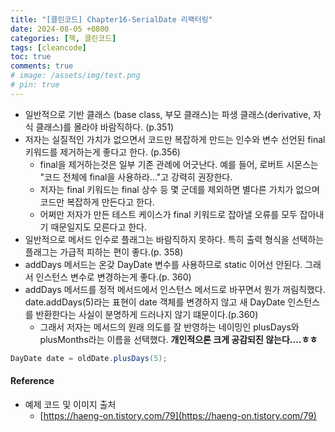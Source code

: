 ```yaml
---
title: "[클린코드] Chapter16-SerialDate 리팩터링"
date: 2024-08-05 +0800
categories: [책, 클린코드]
tags: [cleancode]
toc: true
comments: true
# image: /assets/img/test.png
# pin: true
---
```


- 일반적으로 기반 클래스 (base class, 부모 클래스)는 파생 클래스(derivative, 자식 클래스)를 몰라야 바람직하다. (p.351)
- 저자는 실질적인 가치가 없으면서 코드만 복잡하게 만드는 인수와 변수 선언된 final 키워드를 제거하는게 좋다고 한다. (p.356)
  - final을 제거하는것은 일부 기존 관례에 어긋난다. 예를 들어, 로버트 시몬스는 "코드 전체에 final을 사용하라..."고 강력히 권장한다.
  - 저자는 final 키워드는 final 상수 등 몇 군데를 제외하면 별다른 가치가 없으며 코드만 복잡하게 만든다고 한다.
  - 어쩌만 저자가 만든 테스트 케이스가 final 키워드로 잡아낼 오류를 모두 잡아내기 때문일지도 모른다고 한다.
- 일반적으로 메서드 인수로 플래그는 바람직하지 못하다. 특히 출력 형식을 선택하는 플래그는 가급적 피하는 편이 좋다.(p. 358)
- addDays 메서드는 온갖 DayDate 변수를 사용하므로 static 이어선 안된다. 그래서 인스턴스 변수로 변경하는게 좋다.(p. 360)
- addDays 메서드를 정적 메서드에서 인스턴스 메서드로 바꾸면서 뭔가 꺼림칙했다. date.addDays(5)라는 표현이 date 객체를 변경하지 않고 새 DayDate 인스턴스를 반환한다는 사실이 분명하게 드러나지 않기 떄문이다.(p.360)
  - 그래서 저자는 메서드의 원래 의도를 잘 반영하는 네이밍인 plusDays와 plusMonths라는 이름을 선택했다. **개인적으론 크게 공감되진 않는다....ㅎㅎ**

```java
DayDate date = oldDate.plusDays(5);
```

#### Reference
- 예제 코드 및 이미지 출처
  - [https://haeng-on.tistory.com/79](https://haeng-on.tistory.com/79)